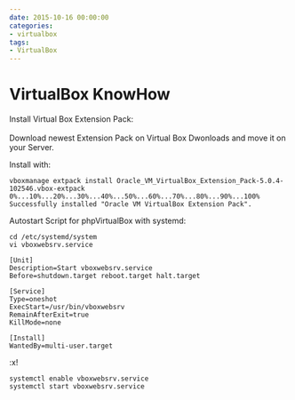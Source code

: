 ```yaml
--- 
date: 2015-10-16 00:00:00
categories: 
- virtualbox
tags: 
- VirtualBox
---
```

# VirtualBox KnowHow

Install Virtual Box Extension Pack:<br>
<br>
Download newest Extension Pack on Virtual Box Dwonloads and move it on your Server. 

Install with:

    vboxmanage extpack install Oracle_VM_VirtualBox_Extension_Pack-5.0.4-102546.vbox-extpack
    0%...10%...20%...30%...40%...50%...60%...70%...80%...90%...100%
    Successfully installed "Oracle VM VirtualBox Extension Pack".

Autostart Script for phpVirtualBox with systemd:

    cd /etc/systemd/system
    vi vboxwebsrv.service
    
    [Unit]
    Description=Start vboxwebsrv.service
    Before=shutdown.target reboot.target halt.target
    
    [Service]
    Type=oneshot
    ExecStart=/usr/bin/vboxwebsrv
    RemainAfterExit=true
    KillMode=none
    
    [Install]
    WantedBy=multi-user.target
    
:x!

    systemctl enable vboxwebsrv.service
    systemctl start vboxwebsrv.service
